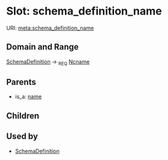 
# Slot: schema_definition_name




URI: [meta:schema_definition_name](https://w3id.org/biolink/biolinkml/meta/schema_definition_name)


## Domain and Range

[SchemaDefinition](SchemaDefinition.md) ->  <sub>REQ</sub> [Ncname](types/Ncname.md)

## Parents

 *  is_a: [name](name.md)

## Children


## Used by

 * [SchemaDefinition](SchemaDefinition.md)
